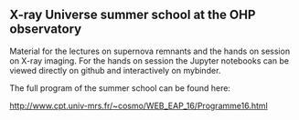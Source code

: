 ## X-ray Universe summer school at the OHP observatory

Material for the lectures on supernova remnants and the hands on session on X-ray imaging.
For the hands on session the Jupyter notebooks can be viewed directly on github and interactively on mybinder.

The full program of the summer school can be found here:

http://www.cpt.univ-mrs.fr/~cosmo/WEB_EAP_16/Programme16.html


